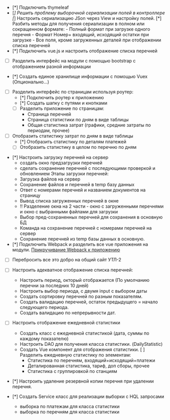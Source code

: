 
- [*] Подключить thymeleaf
- [*] Решить проблему выборочной сериализации полей в контроллере
    [*] Настроить сериализацию JSon через View и настройку полей.
    [*] Разбить методы для получения сериализации в полном или сокращенном формате:
        - Полный формат при загрузке одного перечня
        - Формат Номер+ входящий, исходящий остатки при загрузке
        - Все поля, кроме загруженных деталей при отображении списка перечней 
- [*] Подключить vue.js и настроить отображение списка перечней
- [ ] Разделить интерфейс на модули с помощью bootstrap с отображением разной информации
- [*] Создать единое хранилище информации с помощью Vuex (Опционально...)
- [ ] Разделить интерфейс по страницам используя роутер:
    - [*] Подключить роутер к приложению
    - [*] Создать шапку с путями и кнопками
    - [ ] Разделить приложение по страницам:
        + Страница перечней
        + Страница статистики по дням в виде таблицы
        - Общая статистика затрат (графики, средние затраты по периодам, прочее)
- [ ] Отобразить статистику затрат по дням в виде таблицы
    - [*] Отобразить статистику по деталям платежей
    - [ ] Отобразить статистику в целом по перечню по дням
- [*] Настроить загрузку перечней на сервер
    + создать окно предзагрузки перечней
    + сделать сохранение перечней с последующими проверкой и обновлением
    Этапы загрузки перечней:
    + Загрузка файлов на сервер
    + Сохранение файлов и перечней в temp базу данных
    + Ответ с номерами перечней и названием документов на страницу
    + Вывод списка загруженных перечней в окне
    + !! Разделение окна на 2 части - окно с загруженными перечнями и окно с выбранными файлами для загрузки
    + Выбор пред-сохраненных перечней для сохранения в основную БД
    + Команда на сохранение перечней с номерами перечней на сервер
    + Сохранение перечней из temp базы данных в основную.
- [*] Подключить Webpack и разделить все vue приложения на модули.
    [Прикручивание Webpack к приложению](HELP.md)
- [ ] Перебросить все это добро на общий сайт УТЛ-2

- [ ] Настроить адекватное отображение списка перечней:
    + Настроить период, окторый отображается (По умолчанию перечни за последних 10 дней)
    + Настроить выбор периода, с двумя input с выбором даты
    - Создать сортировку перечней по разным показателям.
    + Создать валидацию перечней, остаток предыдущего = начало следующего периода.
    - Создать валидацию по непрерывности дат.
- [ ] Настроить отображение ежедневной статистики
    + Создать класс с ежедневной статистикой (дата, суммы по каждому показателю)
    + Настроить DAO для получения класса статистики. (DailyStatistic)
    + Создать Vue компонент для отображения статистики.
    [ ] Разделить ежедневную статистику по элементам:
        - Статистика по перечням, входящий+исходящий+платежи
        - Деталированная статистика, тариф, доп сборы, прочее
        - Статистика с группировкой по станциям    
- [*] Настроить удаление резервной копии перечня при удалении перечня.  

- [*] Cоздать Service класс для реализации выборки с HQL запросами
  + выборка по платежам для класса статистики
  + выборка по перечням для класса статистики
